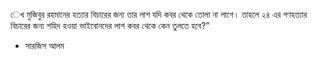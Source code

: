 েখ মুজিবুর রহমানের হত্যার বিচারের জন্য তার লাশ যদি কবর থেকে তোলা না লাগে। তাহলে ২৪ এর গণহত্যার বিচারের জন্য শহিদ হওয়া ভাইবোনদের লাশ কবর থেকে কেন তুলতে হবে?”

- সারজিস আলম

